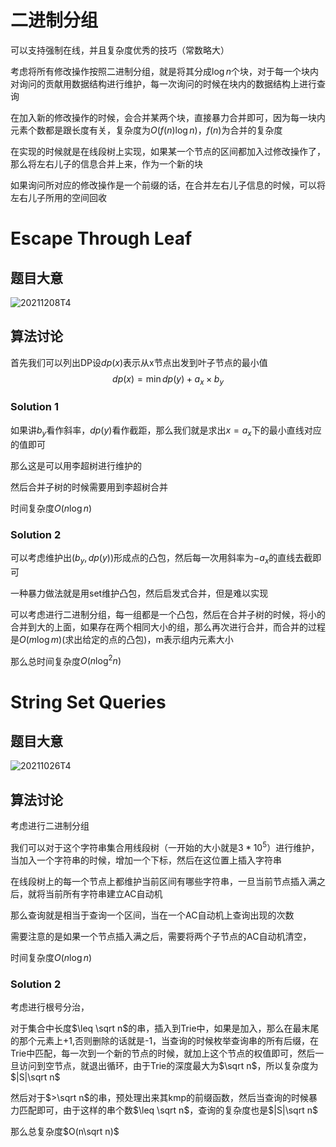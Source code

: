 # 二进制分组

可以支持强制在线，并且复杂度优秀的技巧（常数略大）

考虑将所有修改操作按照二进制分组，就是将其分成$\log n$个块，对于每一个块内对询问的贡献用数据结构进行维护，每一次询问的时候在块内的数据结构上进行查询

在加入新的修改操作的时候，会合并某两个块，直接暴力合并即可，因为每一块内元素个数都是跟长度有关，复杂度为$O(f(n)\log n)$，$f(n)$为合并的复杂度

在实现的时候就是在线段树上实现，如果某一个节点的区间都加入过修改操作了， 那么将左右儿子的信息合并上来，作为一个新的块

如果询问所对应的修改操作是一个前缀的话，在合并左右儿子信息的时候，可以将左右儿子所用的空间回收

# Escape Through Leaf

## 题目大意

![20211208T4](D:\Blog\image\20211208T4.PNG)

## 算法讨论

首先我们可以列出DP设$dp(x)$表示从x节点出发到叶子节点的最小值
$$
dp(x)=\min dp(y)+a_x\times b_y
$$

### Solution 1

如果讲$b_y$看作斜率，$dp(y)$看作截距，那么我们就是求出$x=a_x$下的最小直线对应的值即可

那么这是可以用李超树进行维护的

然后合并子树的时候需要用到李超树合并

时间复杂度$O(n\log n)$

### Solution 2

可以考虑维护出$(b_y,dp(y))$形成点的凸包，然后每一次用斜率为$-a_x$的直线去截即可

一种暴力做法就是用set维护凸包，然后启发式合并，但是难以实现

可以考虑进行二进制分组，每一组都是一个凸包，然后在合并子树的时候，将小的合并到大的上面，如果存在两个相同大小的组，那么再次进行合并，而合并的过程是$O(m\log m)$(求出给定的点的凸包)，m表示组内元素大小

那么总时间复杂度$O(n\log ^2n)$

# String Set Queries

## 题目大意

![20211026T4](D:\Blog\image\20211026T4.PNG)

## 算法讨论

考虑进行二进制分组

我们可以对于这个字符串集合用线段树（一开始的大小就是$3*10^5$）进行维护，当加入一个字符串的时候，增加一个下标，然后在这位置上插入字符串

在线段树上的每一个节点上都维护当前区间有哪些字符串，一旦当前节点插入满之后，就将当前所有字符串建立AC自动机

那么查询就是相当于查询一个区间，当在一个AC自动机上查询出现的次数

需要注意的是如果一个节点插入满之后，需要将两个子节点的AC自动机清空，

时间复杂度$O(n\log n)$

### Solution 2

考虑进行根号分治，

对于集合中长度$\leq \sqrt n$的串，插入到Trie中，如果是加入，那么在最末尾的那个元素上+1,否则删除的话就是-1，当查询的时候枚举查询串的所有后缀，在Trie中匹配，每一次到一个新的节点的时候，就加上这个节点的权值即可，然后一旦访问到空节点，就退出循环，由于Trie的深度最大为$\sqrt n$，所以复杂度为$|S|\sqrt n$

然后对于$>\sqrt n$的串，预处理出来其kmp的前缀函数，然后当查询的时候暴力匹配即可，由于这样的串个数$\leq \sqrt n$，查询的复杂度也是$|S|\sqrt n$

那么总复杂度$O(n\sqrt n)$